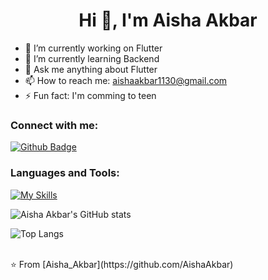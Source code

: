 <h1 align="center">Hi 👋, I'm Aisha Akbar</h1>

- 🔭 I’m currently working on Flutter
- 🌱 I’m currently learning Backend
- 💬 Ask me anything about Flutter 
- 📫 How to reach me: aishaakbar1130@gmail.com
- ⚡ Fun fact: I'm comming to teen
  
### Connect with me:
<div id="badges">
  <a href="https://github.com/AishaAkbar">
    <img src="https://img.shields.io/badge/Github-white?style=for-the-badge&logo=Github&logoColor=black" alt="Github Badge"/>
  </a>
</div>

### Languages and Tools:
[![My Skills](https://skillicons.dev/icons?i=flutter,dart,firebase,github,git,postman,figma,xd&perline=5)](https://skillicons.dev)

![Aisha Akbar's GitHub stats](https://github-readme-stats.vercel.app/api?username=aishaakbar&show_icons=true&theme=dark)

![Top Langs](https://github-readme-stats.vercel.app/api/top-langs/?username=axiftaj&theme=dark)




<br>
⭐️ From [Aisha_Akbar](https://github.com/AishaAkbar)
